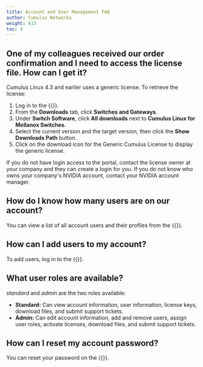 ```yaml
---
title: Account and User Management FAQ
author: Cumulus Networks
weight: 613
toc: 4
---
```

<!-- vale off -->
## One of my colleagues received our order confirmation and I need to access the license file. How can I get it?
<!-- vale on -->
Cumulus Linux 4.3 and earlier uses a generic license. To retrieve the license:
1. Log in to the {{<exlink url="https://enterprise-support.nvidia.com/s/" text="NVIDIA Enterprise support portal">}}.
2. From the **Downloads** tab, click **Switches and Gateways**.
3. Under **Switch Software**, click **All downloads** next to **Cumulus Linux for Mellanox Switches**.
4. Select the current version and the target version, then click the **Show Downloads Path** button.
5. Click on the download icon for the Generic Cumulus License to display the generic license.

If you do not have login access to the portal, contact the license owner at your company and they can create a login for you. If you do not know who owns your company's NVIDIA account, contact your NVIDIA account manager.

<!-- vale off -->
## How do I know how many users are on our account?
<!-- vale on -->
You can view a list of all account users and their profiles from the {{<exlink url="https://enterprise-support.nvidia.com/s/" text="NVIDIA Enterprise support portal">}}.
<!-- vale off -->  
## How can I add users to my account?
<!-- vale on -->
To add users, log in to the {{<exlink url="https://enterprise-support.nvidia.com/s/" text="NVIDIA Enterprise support portal">}}.

## What user roles are available?

*standard* and *admin* are the two roles available:

- **Standard:** Can view account information, user information, license keys, download files, and submit support tickets.
- **Admin:** Can edit account information, add and remove users, assign user roles, activate licenses, download files, and submit support tickets.

## How can I reset my account password?
<!-- vale on -->
You can reset your password on the {{<exlink url="https://enterprise-support.nvidia.com/s/" text="NVIDIA Enterprise support portal">}}.
